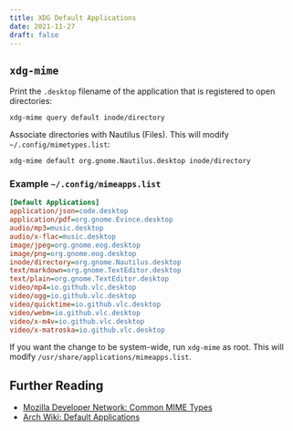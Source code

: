```yaml
---
title: XDG Default Applications
date: 2021-11-27
draft: false
---
```


## `xdg-mime`

Print the `.desktop` filename of the application that is registered to open directories:

```shell
xdg-mime query default inode/directory
```

Associate directories with Nautilus (Files). This will modify `~/.config/mimetypes.list`:

```shell
xdg-mime default org.gnome.Nautilus.desktop inode/directory
```

### Example `~/.config/mimeapps.list`

```ini
[Default Applications]
application/json=code.desktop
application/pdf=org.gnome.Evince.desktop
audio/mp3=music.desktop
audio/x-flac=music.desktop
image/jpeg=org.gnome.eog.desktop
image/png=org.gnome.eog.desktop
inode/directory=org.gnome.Nautilus.desktop
text/markdown=org.gnome.TextEditor.desktop
text/plain=org.gnome.TextEditor.desktop
video/mp4=io.github.vlc.desktop
video/ogg=io.github.vlc.desktop
video/quicktime=io.github.vlc.desktop
video/webm=io.github.vlc.desktop
video/x-m4v=io.github.vlc.desktop
video/x-matroska=io.github.vlc.desktop
```

If you want the change to be system-wide, run `xdg-mime` as root. This will modify `/usr/share/applications/mimeapps.list`.

## Further Reading

* [Mozilla Developer Network: Common MIME Types](https://developer.mozilla.org/en-US/docs/Web/HTTP/Basics_of_HTTP/MIME_types/Common_types)
* [Arch Wiki: Default Applications](https://wiki.archlinux.org/title/default_applications)